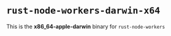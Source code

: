 # `rust-node-workers-darwin-x64`

This is the **x86_64-apple-darwin** binary for `rust-node-workers`
